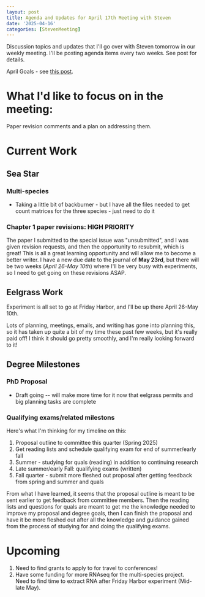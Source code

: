 ```yaml
---
layout: post
title: Agenda and Updates for April 17th Meeting with Steven
date: '2025-04-16'
categories: [StevenMeeting]
---
```

Discussion topics and updates that I'll go over with Steven tomorrow in our weekly meeting. I'll be posting agenda items every two weeks. See post for details.


April Goals - see [this post](https://grace-ac.github.io/april_goals/).

# What I'd like to focus on in the meeting:
Paper revision comments and a plan on addressing them. 

# Current Work
## Sea Star
### Multi-species
- Taking a little bit of backburner - but I have all the files needed to get count matrices for the three species - just need to do it

### Chapter 1 paper revisions: HIGH PRIORITY
The paper I submitted to the special issue was "unsubmitted", and I was given revision requests, and then the opportunity to resubmit, which is great! This is all a great learning opportunity and will allow me to become a better writer. I have a new due date to the journal of **May 23rd**, but there will be two weeks (_April 26-May 10th_) where I'll be very busy with experiments, so I need to get going on these revisions ASAP.

## Eelgrass Work
Experiment is all set to go at Friday Harbor, and I'll be up there April 26-May 10th.

Lots of planning, meetings, emails, and writing has gone into planning this, so it has taken up quite a bit of my time these past few weeks, but it's really paid off! I think it should go pretty smoothly, and I'm really looking forward to it!

## Degree Milestones
### PhD Proposal
- Draft going -- will make more time for it now that eelgrass permits and big planning tasks are complete
### Qualifying exams/related milestons
Here's what I'm thinking for my timeline on this:
1. Proposal outline to committee this quarter (Spring 2025)
2. Get reading lists and schedule qualifying exam for end of summer/early fall
3. Summer - studying for quals (reading) in addition to continuing research
4. Late summer/early Fall: qualifying exams (written)
5. Fall quarter - submit more fleshed out proposal after getting feedback from spring and summer and quals

From what I have learned, it seems that the proposal outline is meant to be sent earlier to get feedback from committee members. Then the reading lists and questions for quals are meant to get me the knowledge needed to improve my proposal and degree goals, then I can finish the proposal and have it be more fleshed out after all the knowledge and guidance gained from the process of studying for and doing the qualifying exams.

# Upcoming
1. Need to find grants to apply to for travel to conferences!
2. Have some funding for more RNAseq for the multi-species project. Need to find time to extract RNA after Friday Harbor experiment (Mid- late May).
